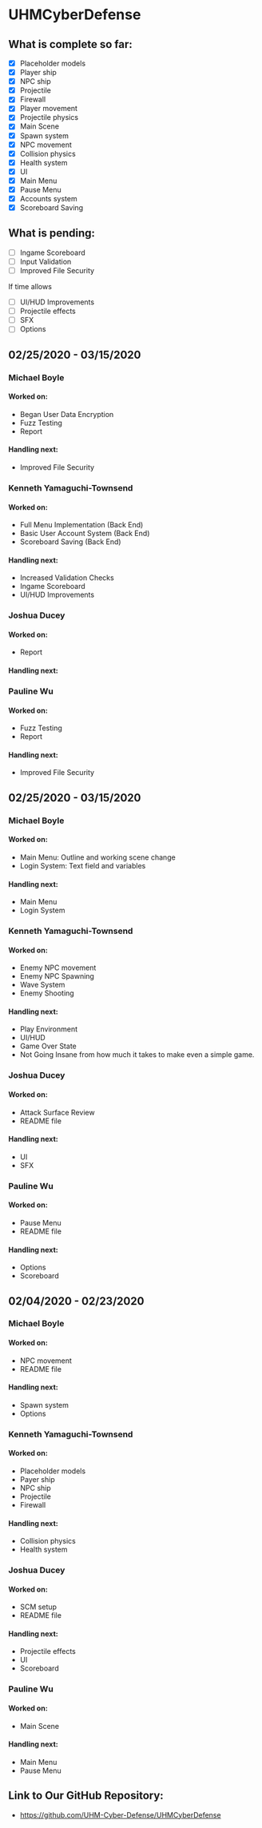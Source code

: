 # UHMCyberDefense

## What is complete so far:

- [x] Placeholder models
- [x] Player ship
- [x] NPC ship
- [x] Projectile
- [x] Firewall
- [x] Player movement
- [x] Projectile physics
- [x] Main Scene
- [x] Spawn system
- [x] NPC movement
- [x] Collision physics
- [x] Health system
- [x] UI
- [x] Main Menu
- [x] Pause Menu
- [x] Accounts system
- [x] Scoreboard Saving

## What is pending:

- [ ] Ingame Scoreboard
- [ ] Input Validation
- [ ] Improved File Security

If time allows
- [ ] UI/HUD Improvements
- [ ] Projectile effects
- [ ] SFX
- [ ] Options

## 02/25/2020 - 03/15/2020

### Michael Boyle

#### Worked on:

- Began User Data Encryption
- Fuzz Testing
- Report

#### Handling next:

- Improved File Security

### Kenneth Yamaguchi-Townsend

#### Worked on:

- Full Menu Implementation (Back End)
- Basic User Account System (Back End)
- Scoreboard Saving (Back End)

#### Handling next:

- Increased Validation Checks
- Ingame Scoreboard
- UI/HUD Improvements

### Joshua Ducey

#### Worked on:

- Report

#### Handling next:

### Pauline Wu

#### Worked on:

- Fuzz Testing
- Report

#### Handling next:

- Improved File Security

## 02/25/2020 - 03/15/2020

### Michael Boyle

#### Worked on:

- Main Menu: Outline and working scene change
- Login System: Text field and variables

#### Handling next:

- Main Menu
- Login System

### Kenneth Yamaguchi-Townsend

#### Worked on:

- Enemy NPC movement
- Enemy NPC Spawning
- Wave System
- Enemy Shooting

#### Handling next:

- Play Environment
- UI/HUD
- Game Over State
- Not Going Insane from how much it takes to make even a simple game.

### Joshua Ducey

#### Worked on:

- Attack Surface Review
- README file

#### Handling next:

- UI
- SFX

### Pauline Wu

#### Worked on:

- Pause Menu
- README file

#### Handling next:

- Options
- Scoreboard

## 02/04/2020 - 02/23/2020

### Michael Boyle

#### Worked on:

- NPC movement
- README file

#### Handling next:

- Spawn system
- Options

### Kenneth Yamaguchi-Townsend

#### Worked on:

- Placeholder models
- Payer ship
- NPC ship
- Projectile
- Firewall

#### Handling next:

- Collision physics
- Health system

### Joshua Ducey

#### Worked on:

- SCM setup
- README file

#### Handling next:

- Projectile effects
- UI
- Scoreboard

### Pauline Wu

#### Worked on:

- Main Scene

#### Handling next:

- Main Menu
- Pause Menu

## Link to Our GitHub Repository:

- https://github.com/UHM-Cyber-Defense/UHMCyberDefense
